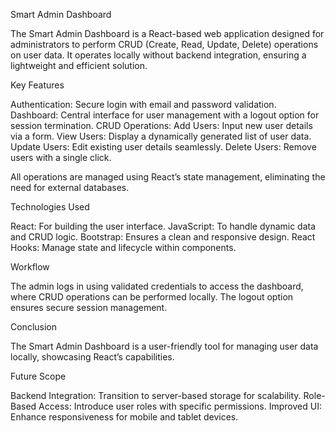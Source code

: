 Smart Admin Dashboard

The Smart Admin Dashboard is a React-based web application designed for administrators to perform CRUD (Create, Read, Update, Delete) operations on user data. It operates locally without backend integration, ensuring a lightweight and efficient solution.

Key Features

Authentication: Secure login with email and password validation.
Dashboard: Central interface for user management with a logout option for session termination.
CRUD Operations:
Add Users: Input new user details via a form.
View Users: Display a dynamically generated list of user data.
Update Users: Edit existing user details seamlessly.
Delete Users: Remove users with a single click.

All operations are managed using React’s state management, eliminating the need for external databases.

Technologies Used

React: For building the user interface.
JavaScript: To handle dynamic data and CRUD logic.
Bootstrap: Ensures a clean and responsive design.
React Hooks: Manage state and lifecycle within components.


Workflow

The admin logs in using validated credentials to access the dashboard, where CRUD operations can be performed locally. The logout option ensures secure session management.

Conclusion

The Smart Admin Dashboard is a user-friendly tool for managing user data locally, showcasing React’s capabilities.

Future Scope

Backend Integration: Transition to server-based storage for scalability.
Role-Based Access: Introduce user roles with specific permissions.
Improved UI: Enhance responsiveness for mobile and tablet devices.
